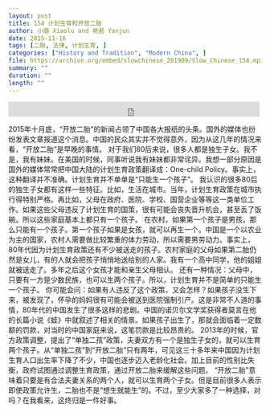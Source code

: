 ```yaml
---
layout: post
title: 154 计划生育和开放二胎
author: 小璐 Xiaolu and 艳君 Yanjun
date: 2015-11-16
tags: [二胎, 法律, 计划生育, ]
categories: ["History and Tradition", "Modern China", ]
file: https://archive.org/embed/slowchinese_201909/Slow_Chinese_154.mp3
summary: ""
duration: ""
length: ""
---
```


<iframe src="https://archive.org/embed/slowchinese_201909/Slow_Chinese_154.mp3" width="500" height="30" frameborder="0" webkitallowfullscreen="true" mozallowfullscreen="true" allowfullscreen></iframe>

2015年十月底，“开放二胎”的新闻占领了中国各大报纸的头条。国外的媒体也纷纷发表文章报道这个消息。中国的民众其实并不觉得意外，因为从这几年的情况来看，“开放二胎”是早晚的事情。
对于我们80后来说，很多人都是独生子女。我不是，我有妹妹。在美国的时候，同事听说我有妹妹都非常诧异。我想一部分原因是国外的媒体常常把中国大陆的计划生育政策翻译成：One-child Policy。事实上，这种翻译并不准确。计划生育并不单单是“只能生一个孩子”。
我认识的很多80后的独生子女都有这样一些特征。比如，生活在城市。当年，计划生育政策在城市执行得特别严格。再比如，父母在政府、医院、学校、国营企业等等这一类单位工作。如果这些父母违反了计划生育的国策，很有可能会丧失晋升机会，甚至丢了饭碗。所以这些家庭基本上都只有一个孩子。
在农村，如果第一个孩子是男孩，那么只能有一个孩子。第一个孩子如果是女孩，就可以再生一个。中国是一个以农业为主的国家，农村人需要做比较繁重的体力劳动，所以需要男劳动力。事实上，80年代因为计划生育政策还有不少被送走的孩子。农村家庭的父母如果第二胎仍然是女儿，有的人就会把孩子悄悄地送给别的人家。我有一个高中同学，他的姐姐就被送走了。多年之后这个女孩才能和亲生父母相认。
还有一种情况：父母中，只要有一方是少数民族，也可以生两个孩子。所以，计划生育并不是简单的只能生一个孩子。
你可能会问：如果有人违反了这个政策，又会怎样？如果孩子没生下来，被发现了，怀孕的妈妈很有可能会被送到医院强制引产。这是非常不人道的事情，80年代的中国发生了很多这样的悲剧。中国的诺贝尔文学奖获得者莫言在他的长篇小说《蛙》中就叙述了相关的情景。如果孩子出生了，那就会面临着一定数额的罚款，对当时的中国家庭来说，这笔罚款是比较昂贵的。
2013年的时候，官方政策调整，提出了“单独二孩”政策，夫妻双方有一个是独生子女的，就可以生育两个孩子。从“单独二孩”到“开放二胎”只有两年，可见这三十多年来中国因为计划生育人口出生率下降了不少，中国也逐步迈入老龄化社会。加上目前的性别比失衡，政府试图通过调整生育政策，通过开放二胎来缓解这些问题。
“开放二胎”意味着只要是有合法夫妻关系的两个人，就可以生育两个子女。但是目前很多人表示即使政策允许生，二胎也不是“想生就能生”的。不过，至少大家多了一种选择，对吗？在我看来，这终归是一件好事。
